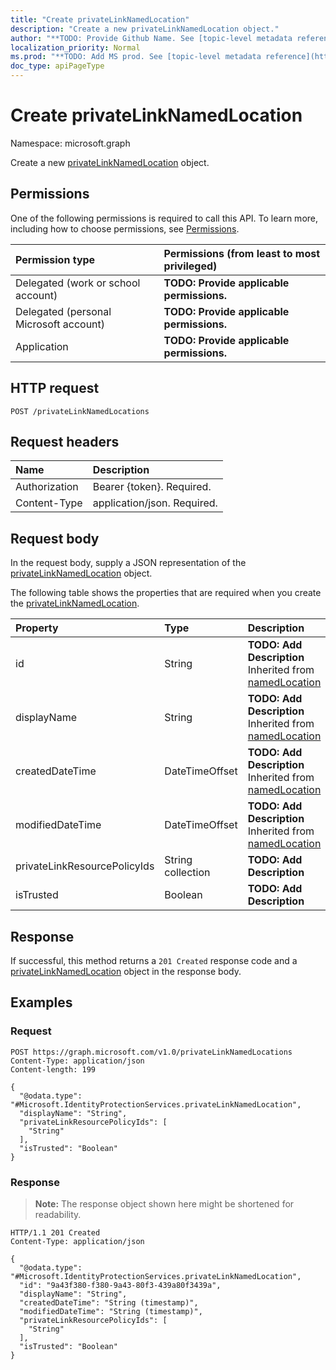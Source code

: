 ```yaml
---
title: "Create privateLinkNamedLocation"
description: "Create a new privateLinkNamedLocation object."
author: "**TODO: Provide Github Name. See [topic-level metadata reference](https://msgo.azurewebsites.net/add/document/guidelines/metadata.html#topic-level-metadata)**"
localization_priority: Normal
ms.prod: "**TODO: Add MS prod. See [topic-level metadata reference](https://msgo.azurewebsites.net/add/document/guidelines/metadata.html#topic-level-metadata)**"
doc_type: apiPageType
---
```


# Create privateLinkNamedLocation
Namespace: microsoft.graph



Create a new [privateLinkNamedLocation](../resources/privatelinknamedlocation.md) object.

## Permissions
One of the following permissions is required to call this API. To learn more, including how to choose permissions, see [Permissions](/graph/permissions-reference).

|Permission type|Permissions (from least to most privileged)|
|:---|:---|
|Delegated (work or school account)|**TODO: Provide applicable permissions.**|
|Delegated (personal Microsoft account)|**TODO: Provide applicable permissions.**|
|Application|**TODO: Provide applicable permissions.**|

## HTTP request

<!-- {
  "blockType": "ignored"
}
-->
``` http
POST /privateLinkNamedLocations
```

## Request headers
|Name|Description|
|:---|:---|
|Authorization|Bearer {token}. Required.|
|Content-Type|application/json. Required.|

## Request body
In the request body, supply a JSON representation of the [privateLinkNamedLocation](../resources/privatelinknamedlocation.md) object.

The following table shows the properties that are required when you create the [privateLinkNamedLocation](../resources/privatelinknamedlocation.md).

|Property|Type|Description|
|:---|:---|:---|
|id|String|**TODO: Add Description** Inherited from [namedLocation](../resources/namedlocation.md)|
|displayName|String|**TODO: Add Description** Inherited from [namedLocation](../resources/namedlocation.md)|
|createdDateTime|DateTimeOffset|**TODO: Add Description** Inherited from [namedLocation](../resources/namedlocation.md)|
|modifiedDateTime|DateTimeOffset|**TODO: Add Description** Inherited from [namedLocation](../resources/namedlocation.md)|
|privateLinkResourcePolicyIds|String collection|**TODO: Add Description**|
|isTrusted|Boolean|**TODO: Add Description**|



## Response

If successful, this method returns a `201 Created` response code and a [privateLinkNamedLocation](../resources/privatelinknamedlocation.md) object in the response body.

## Examples

### Request
<!-- {
  "blockType": "request",
  "name": "create_privatelinknamedlocation_from_privatelinknamedlocations"
}
-->
``` http
POST https://graph.microsoft.com/v1.0/privateLinkNamedLocations
Content-Type: application/json
Content-length: 199

{
  "@odata.type": "#Microsoft.IdentityProtectionServices.privateLinkNamedLocation",
  "displayName": "String",
  "privateLinkResourcePolicyIds": [
    "String"
  ],
  "isTrusted": "Boolean"
}
```


### Response
>**Note:** The response object shown here might be shortened for readability.
<!-- {
  "blockType": "response",
  "truncated": true,
  "@odata.type": "Microsoft.IdentityProtectionServices.privateLinkNamedLocation"
}
-->
``` http
HTTP/1.1 201 Created
Content-Type: application/json

{
  "@odata.type": "#Microsoft.IdentityProtectionServices.privateLinkNamedLocation",
  "id": "9a43f380-f380-9a43-80f3-439a80f3439a",
  "displayName": "String",
  "createdDateTime": "String (timestamp)",
  "modifiedDateTime": "String (timestamp)",
  "privateLinkResourcePolicyIds": [
    "String"
  ],
  "isTrusted": "Boolean"
}
```

